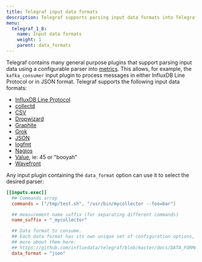 ```yaml
---
title: Telegraf input data formats
description: Telegraf supports parsing input data formats into Telegraf metrics for InfluxDB Line Protocol, CollectD, CSV, Dropwizard, Graphite, Grok, JSON, Logfmt, Nagios, Value, and Wavefront.
menu:
  telegraf_1_8:
    name: Input data formats
    weight: 1
    parent: data_formats
---
```


Telegraf contains many general purpose plugins that support parsing input data
using a configurable parser into [metrics][].  This allows, for example, the
`kafka_consumer` input plugin to process messages in either InfluxDB Line
Protocol or in JSON format. Telegraf supports the following input data formats:

- [InfluxDB Line Protocol](/telegraf/v1.8/plugins/data_formats/input/influx/)
- [collectd](/telegraf/v1.8/plugins/data_formats/input/collectd/)
- [CSV](/telegraf/v1.8/plugins/data_formats/input/csv/)
- [Dropwizard](/telegraf/v1.8/plugins/data_formats/input/dropwizard/)
- [Graphite](/telegraf/v1.8/plugins/data_formats/input/graphite/)
- [Grok](/telegraf/v1.8/plugins/data_formats/input/grok/)
- [JSON](//telegraf/v1.8/plugins/data_formats/input/json/)
- [logfmt](/telegraf/v1.8/plugins/data_formats/input/logfmt/)
- [Nagios](/telegraf/v1.8/plugins/data_formats/input/nagios/)
- [Value](/telegraf/v1.8/plugins/data_formats/input/value/), ie: 45 or "booyah"
- [Wavefront](/telegraf/v1.8/plugins/data_formats/input/wavefront/)

Any input plugin containing the `data_format` option can use it to select the
desired parser:

```toml
[[inputs.exec]]
  ## Commands array
  commands = ["/tmp/test.sh", "/usr/bin/mycollector --foo=bar"]

  ## measurement name suffix (for separating different commands)
  name_suffix = "_mycollector"

  ## Data format to consume.
  ## Each data format has its own unique set of configuration options, read
  ## more about them here:
  ## https://github.com/influxdata/telegraf/blob/master/docs/DATA_FORMATS_INPUT.md
  data_format = "json"
```

[metrics]: /telegraf/v1.8/concepts/metrics/
